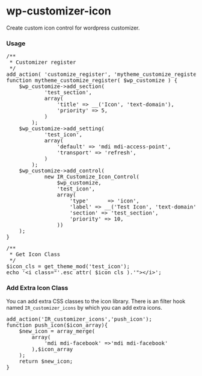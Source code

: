 # wp-customizer-icon
Create custom icon control for wordpress customizer.
<h3>Usage</h3> 
<pre>
/**
 * Customizer register
 */
add_action( 'customize_register', 'mytheme_customize_register' );
function mytheme_customize_register( $wp_customize ) {
	$wp_customize->add_section(
			'test_section',
			array(
				'title' => __('Icon', 'text-domain'),
				'priority' => 5,
			)
		);
	$wp_customize->add_setting(
			'test_icon',
			array(
				'default' => 'mdi mdi-access-point',
				'transport' => 'refresh',
			)
		);
	$wp_customize->add_control(
			new IR_Customize_Icon_Control(
				$wp_customize,
				'test_icon',
				array(
					'type'      => 'icon',
					'label' => __('Test Icon', 'text-domain'),
					'section' => 'test_section',
					'priority' => 10,
				))
	);
}
</pre>
<pre>
/**
 * Get Icon Class
 */
$icon_cls = get_theme_mod('test_icon');
echo '&lt;i class="'.esc_attr( $icon_cls ).'"&gt;&lt;/i&gt;';
</pre>
<h3>Add Extra Icon Class</h3>
<p>You can add extra CSS classes to the icon library. There is an filter hook named <code>IR_customizer_icons</code> by which you can add extra icons.</p>
<pre>
add_action('IR_customizer_icons','push_icon');
function push_icon($icon_array){
	$new_icon = array_merge(
		array(
			'mdi mdi-facebook' =>'mdi mdi-facebook'
		),$icon_array
	);
	return $new_icon;
}
</pre>
